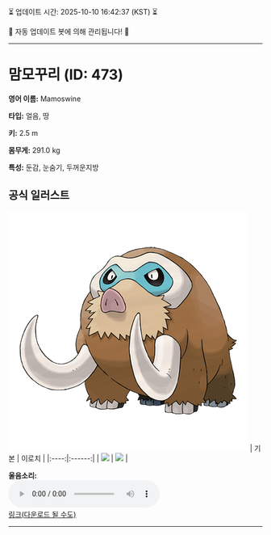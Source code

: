 
⏳ 업데이트 시간: 2025-10-10 16:42:37 (KST) ⏳

🤖 자동 업데이트 봇에 의해 관리됩니다! 🤖

---

# 맘모꾸리 (ID: 473)
**영어 이름:** Mamoswine

**타입:** 얼음, 땅

**키:** 2.5 m

**몸무게:** 291.0 kg

**특성:** 둔감, 눈숨기, 두꺼운지방

## 공식 일러스트
![](https://raw.githubusercontent.com/PokeAPI/sprites/master/sprites/pokemon/other/official-artwork/473.png)
| 기본 | 이로치 |
|:----:|:------:|
| <img src="http://play.pokemonshowdown.com/sprites/ani/mamoswine.gif" width="200"> | <img src="http://play.pokemonshowdown.com/sprites/ani-shiny/mamoswine.gif" width="200"> |

**울음소리:**<br><audio controls src="https://raw.githubusercontent.com/PokeAPI/cries/main/cries/pokemon/latest/473.ogg"></audio><br> [링크(다운로드 될 수도)](https://raw.githubusercontent.com/PokeAPI/cries/main/cries/pokemon/latest/473.ogg)


---
